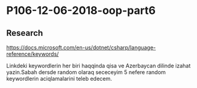 # P106-12-06-2018-oop-part6

## Research 

https://docs.microsoft.com/en-us/dotnet/csharp/language-reference/keywords/

Linkdeki keywordlerin her biri haqqinda qisa ve Azerbaycan dilinde izahat yazin.Sabah dersde random olaraq sececeyim 5 nefere random keywordlerin aciqlamalarini teleb edecem.

